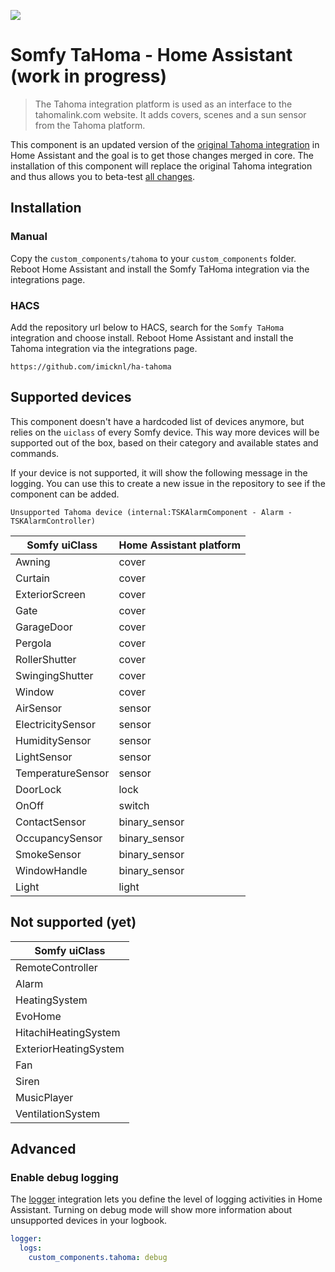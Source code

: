 ![](https://raw.githubusercontent.com/iMicknl/ha-tahoma/master/media/tahoma_device_page.png)

# Somfy TaHoma - Home Assistant (work in progress)

> The Tahoma integration platform is used as an interface to the tahomalink.com website. It adds covers, scenes and a sun sensor from the Tahoma platform.

This component is an updated version of the [original Tahoma integration](https://www.home-assistant.io/integrations/tahoma/) in Home Assistant and the goal is to get those changes merged in core. The installation of this component will replace the original Tahoma integration and thus allows you to beta-test [all changes](./CHANGELOG.md).

## Installation

### Manual

Copy the `custom_components/tahoma` to your `custom_components` folder. Reboot Home Assistant and install the Somfy TaHoma integration via the integrations page.

### HACS

Add the repository url below to HACS, search for the `Somfy TaHoma` integration and choose install. Reboot Home Assistant and install the Tahoma integration via the integrations page.

```
https://github.com/imicknl/ha-tahoma
```

## Supported devices

This component doesn't have a hardcoded list of devices anymore, but relies on the `uiclass` of every Somfy device. This way more devices will be supported out of the box, based on their category and available states and commands.

If your device is not supported, it will show the following message in the logging. You can use this to create a new issue in the repository to see if the component can be added.

`Unsupported Tahoma device (internal:TSKAlarmComponent - Alarm - TSKAlarmController)`

| Somfy uiClass     | Home Assistant platform |
| ----------------- | ----------------------- |
| Awning            | cover                   |
| Curtain           | cover                   |
| ExteriorScreen    | cover                   |
| Gate              | cover                   |
| GarageDoor        | cover                   |
| Pergola           | cover                   |
| RollerShutter     | cover                   |
| SwingingShutter   | cover                   |
| Window            | cover                   |
| AirSensor         | sensor                  |
| ElectricitySensor | sensor                  |
| HumiditySensor    | sensor                  |
| LightSensor       | sensor                  |
| TemperatureSensor | sensor                  |
| DoorLock          | lock                    |
| OnOff             | switch                  |
| ContactSensor     | binary_sensor           |
| OccupancySensor   | binary_sensor           |
| SmokeSensor       | binary_sensor           |
| WindowHandle      | binary_sensor           |
| Light             | light                   |

## Not supported (yet)

| Somfy uiClass         |
| --------------------- |
| RemoteController      |
| Alarm                 |
| HeatingSystem         |
| EvoHome               |
| HitachiHeatingSystem  |
| ExteriorHeatingSystem |
| Fan                   |
| Siren                 |
| MusicPlayer           |
| VentilationSystem     |

## Advanced

### Enable debug logging

The [logger](https://www.home-assistant.io/integrations/logger/) integration lets you define the level of logging activities in Home Assistant. Turning on debug mode will show more information about unsupported devices in your logbook.

```yaml
logger:
  logs:
    custom_components.tahoma: debug
```
